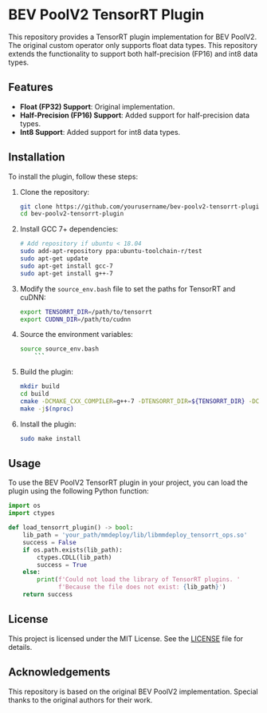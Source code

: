 # BEV PoolV2 TensorRT Plugin

This repository provides a TensorRT plugin implementation for BEV PoolV2. The original custom operator only supports float data types. This repository extends the functionality to support both half-precision (FP16) and int8 data types.

## Features

- **Float (FP32) Support**: Original implementation.
- **Half-Precision (FP16) Support**: Added support for half-precision data types.
- **Int8 Support**: Added support for int8 data types.

## Installation

To install the plugin, follow these steps:

1. Clone the repository:
    ```bash
    git clone https://github.com/yourusername/bev-poolv2-tensorrt-plugin.git
    cd bev-poolv2-tensorrt-plugin
    ```

2. Install GCC 7+ dependencies:
    ```bash
    # Add repository if ubuntu < 18.04
    sudo add-apt-repository ppa:ubuntu-toolchain-r/test
    sudo apt-get update
    sudo apt-get install gcc-7
    sudo apt-get install g++-7
    ```
3. Modify the `source_env.bash` file to set the paths for TensorRT and cuDNN:
    ```bash
    export TENSORRT_DIR=/path/to/tensorrt
    export CUDNN_DIR=/path/to/cudnn
    ```

4. Source the environment variables:
    ```bash
    source source_env.bash
        ```
5. Build the plugin:
    ```bash
    mkdir build
    cd build
    cmake -DCMAKE_CXX_COMPILER=g++-7 -DTENSORRT_DIR=${TENSORRT_DIR} -DCUDNN_DIR=${CUDNN_DIR} ..
    make -j$(nproc)
    ```

6. Install the plugin:
    ```bash
    sudo make install
    ```

## Usage

To use the BEV PoolV2 TensorRT plugin in your project, you can load the plugin using the following Python function:

```python
import os
import ctypes

def load_tensorrt_plugin() -> bool:
    lib_path = 'your_path/mmdeploy/lib/libmmdeploy_tensorrt_ops.so'
    success = False
    if os.path.exists(lib_path):
        ctypes.CDLL(lib_path)
        success = True
    else:
        print(f'Could not load the library of TensorRT plugins. '
              f'Because the file does not exist: {lib_path}')
    return success
```

## License

This project is licensed under the MIT License. See the [LICENSE](LICENSE) file for details.

## Acknowledgements

This repository is based on the original BEV PoolV2 implementation. Special thanks to the original authors for their work.
